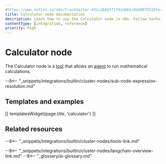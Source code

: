 ```yaml
---
#https://www.notion.so/n8n/Frontmatter-432c2b8dff1f43d4b1c8d20075510fe4
title: Calculator node documentation
description: Learn how to use the Calculator node in n8n. Follow technical documentation to integrate Calculator node into your workflows.
contentType: [integration, reference]
priority: high
---
```


# Calculator node

The Calculator node is a [tool](/glossary.md#ai-tool) that allows an [agent](/glossary.md#ai-agent) to run mathematical calculations.

--8<-- "_snippets/integrations/builtin/cluster-nodes/sub-node-expression-resolution.md"

## Templates and examples

<!-- see https://www.notion.so/n8n/Pull-in-templates-for-the-integrations-pages-37c716837b804d30a33b47475f6e3780 -->
[[ templatesWidget(page.title, 'calculator') ]]

## Related resources

--8<-- "_snippets/integrations/builtin/cluster-nodes/tools-link.md"

--8<-- "_snippets/integrations/builtin/cluster-nodes/langchain-overview-link.md"
--8<-- "_glossary/ai-glossary.md"
